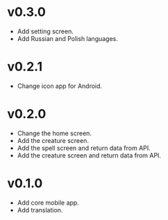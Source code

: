 # v0.3.0

- Add setting screen.
- Add Russian and Polish languages.

# v0.2.1

- Change icon app for Android.

# v0.2.0

- Change the home screen.
- Add the creature screen.
- Add the spell screen and return data from API.
- Add the creature screen and return data from API.

# v0.1.0

- Add core mobile app.
- Add translation.
